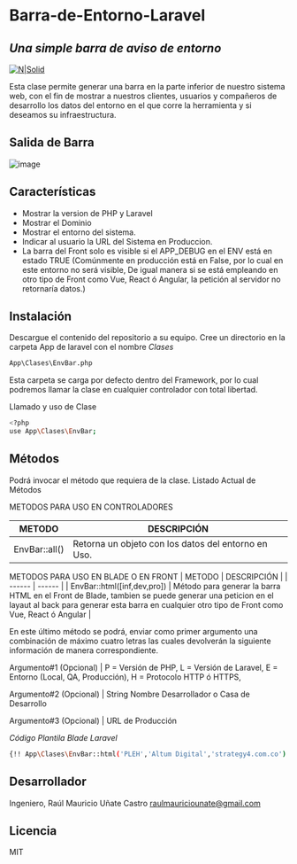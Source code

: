 # Barra-de-Entorno-Laravel
## _Una simple barra de aviso de entorno_

[![N|Solid](https://i.ibb.co/ZLzQTpm/Firma-Git-Hub.png)](#)

Esta clase permite generar una barra en la parte inferior de nuestro sistema web, con el fin de mostrar a nuestros clientes, usuarios y compañeros de desarrollo los datos del entorno en el que corre la herramienta y si deseamos su infraestructura.

## Salida de Barra
![image](https://user-images.githubusercontent.com/91748598/178022808-23e44675-8b31-4fa6-b003-a0ef502c08d5.png)


## Características

-	Mostrar la version de PHP y Laravel
-	Mostrar el Dominio
-	Mostrar el entorno del sistema.
-	Indicar al usuario la URL del Sistema en Produccion.
-	La barra del Front solo es visible si el APP_DEBUG en el ENV está en estado TRUE (Comúnmente en producción está en False, por lo cual en este entorno no será visible, De igual manera si se está empleando en otro tipo de Front como Vue, React ó Angular, la petición al servidor no retornaría datos.)

## Instalación

Descargue el contenido del repositorio a su equipo.
Cree un directorio en la carpeta App de laravel con el nombre *Clases*

```sh
App\Clases\EnvBar.php
```

Esta carpeta se carga por defecto dentro del Framework, por lo cual podremos llamar la clase en cualquier controlador con total libertad.

Llamado y uso de Clase

```sh
<?php
use App\Clases\EnvBar;
```

## Métodos

Podrá invocar el método que requiera de la clase.
Listado Actual de Métodos

METODOS PARA USO EN CONTROLADORES

| METODO | DESCRIPCIÓN |
| ------ | ------ |
| EnvBar::all() | Retorna un objeto con los datos del entorno en Uso. |

METODOS PARA USO EN BLADE O EN FRONT
| METODO | DESCRIPCIÓN |
| ------ | ------ |
| EnvBar::html([inf,dev,pro]) | Método para generar la barra HTML en el Front de Blade, tambien se puede generar una peticion en el layaut al back para generar esta barra en cualquier otro tipo de Front como Vue, React ó Angular |

En este último método se podrá, enviar como primer argumento una combinación de máximo cuatro letras las cuales devolverán la siguiente información de manera correspondiente.

Argumento#1 (Opcional) | 
P = Versión de PHP, 
L = Versión de Laravel, 
E = Entorno (Local, QA, Producción), 
H = Protocolo HTTP ó HTTPS, 

Argumento#2 (Opcional) | 
String Nombre Desarrollador o Casa de Desarrollo

Argumento#3 (Opcional) | 
URL de Producción


_Código Plantila Blade Laravel_
```sh
{!! App\Clases\EnvBar::html('PLEH','Altum Digital','strategy4.com.co') !!}
```

## Desarrollador

Ingeniero, Raúl Mauricio Uñate Castro
raulmauriciounate@gmail.com

## Licencia
MIT
